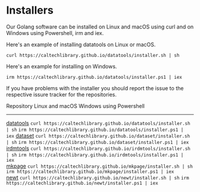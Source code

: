 
# Installers

Our Golang software can be installed on Linux and macOS using curl and on Windows using Powershell, irm and iex. 

Here's an example of installing datatools on Linux or macOS.

~~~shell
curl https://caltechlibrary.github.io/datatools/installer.sh | sh
~~~

Here's an example for installing on Windows.

~~~pwsh
irm https://caltechlibrary.github.io/datatools/installer.ps1 | iex
~~~

If you have problems with the installer you should report the issue to the respective issure tracker for the repositories.

Repository                                                         Linux and macOS                                                     Windows using Powershell
----------------------------------------------------------------   ------------------------------------------------------------------- ------------------------
[datatools](https://github.com/caltechlibrary/datatools/issues)    `curl https://caltechlibrary.github.io/datatools/installer.sh | sh` `irm https://caltechlibrary.github.io/datatools/installer.ps1 | iex` 
[dataset](https://github.com/caltechlibrary/dataset/issues)        `curl https://caltechlibrary.github.io/dataset/installer.sh | sh`   `irm https://caltechlibrary.github.io/dataset/installer.ps1 | iex`   
[irdmtools](https://github.com/caltechlibrary/irdmtools/issues)    `curl https://caltechlibrary.github.io/irdmtools/installer.sh | sh` `irm https://caltechlibrary.github.io/irdmtools/installer.ps1 | iex`  
[mkpage](https://github.com/caltechlibrary/mkpage/issues)          `curl https://caltechlibrary.github.io/mkpage/installer.sh | sh`    `irm https://caltechlibrary.github.io/mkpage/installer.ps1 | iex`   
[newt](https://github.com/caltechlibrary/newt/issues)              `curl https://caltechlibrary.github.io/newt/installer.sh | sh`      `irm https://caltechlibrary.github.io/newt/installer.ps1 | iex`



